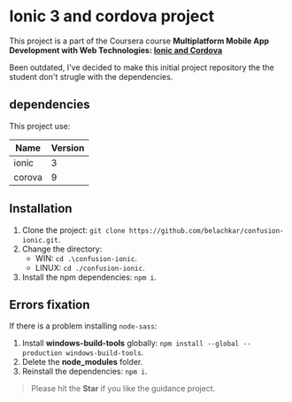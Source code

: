 # Ionic 3 and cordova project

This project is a part of the Coursera course **Multiplatform Mobile App Development with Web Technologies: [Ionic and Cordova]**

Been outdated, I've decided to make this initial project repository the the student don't strugle with the dependencies.

## dependencies

This project use:

| Name   | Version |
| ------ | ------- |
| ionic  | 3       |
| corova | 9       |

## Installation

1. Clone the project: `git clone https://github.com/belachkar/confusion-ionic.git`.
2. Change the directory:
   - WIN: `cd .\confusion-ionic`.
   - LINUX: `cd ./confusion-ionic`.
3. Install the npm dependencies: `npm i`.

## Errors fixation

If there is a problem installing `node-sass`:

1. Install **windows-build-tools** globally: `npm install --global --production windows-build-tools`.
2. Delete the **node_modules** folder.
3. Reinstall the dependencies: `npm i`.

> Please hit the **Star** if you like the guidance project.

<!-- Links -->
[Ionic and Cordova]: https://www.coursera.org/learn/ionic-cordova/lecture/gttD7/ionic-and-angular "Multiplatform Mobile App Development with Web Technologies: Ionic and Cordova"
